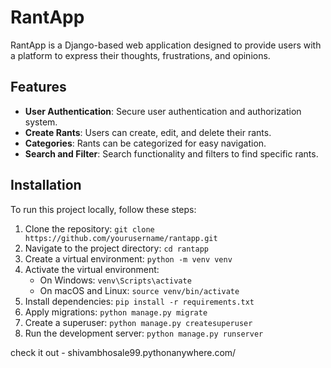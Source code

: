 # RantApp

RantApp is a Django-based web application designed to provide users with a platform to express their thoughts, frustrations, and opinions.

## Features
- **User Authentication**: Secure user authentication and authorization system.
- **Create Rants**: Users can create, edit, and delete their rants.
- **Categories**: Rants can be categorized for easy navigation.
- **Search and Filter**: Search functionality and filters to find specific rants.
  
## Installation
To run this project locally, follow these steps:

1. Clone the repository: `git clone https://github.com/yourusername/rantapp.git`
2. Navigate to the project directory: `cd rantapp`
3. Create a virtual environment: `python -m venv venv`
4. Activate the virtual environment:
   - On Windows: `venv\Scripts\activate`
   - On macOS and Linux: `source venv/bin/activate`
5. Install dependencies: `pip install -r requirements.txt`
6. Apply migrations: `python manage.py migrate`
7. Create a superuser: `python manage.py createsuperuser`
8. Run the development server: `python manage.py runserver`

check it out - shivambhosale99.pythonanywhere.com/
